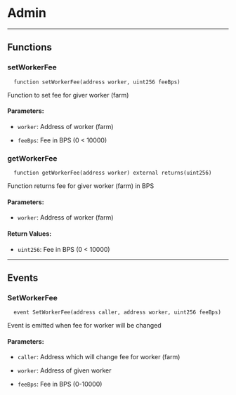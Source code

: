 # Admin




___

## Functions

### setWorkerFee

```solidity
  function setWorkerFee(address worker, uint256 feeBps)
```

Function to set fee for giver worker (farm)



#### Parameters:

- `worker`: Address of worker (farm)

- `feeBps`: Fee in BPS (0 < 10000)

### getWorkerFee

```solidity
  function getWorkerFee(address worker) external returns(uint256)
```

Function returns fee for giver worker (farm) in BPS



#### Parameters:

- `worker`: Address of worker (farm)


#### Return Values:

- `uint256`: Fee in BPS (0 < 10000)

___

## Events

### SetWorkerFee

```solidity
  event SetWorkerFee(address caller, address worker, uint256 feeBps)
```
Event is emitted when fee for worker will be changed


#### Parameters:

- `caller`: Address which will change fee for worker (farm)

- `worker`: Address of given worker

- `feeBps`: Fee in BPS (0-10000)

